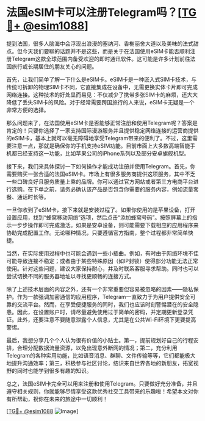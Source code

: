 # 法国eSIM卡可以注册Telegram吗？[[TG💪+ @esim1088](https://t.me/s/esim1088)]

提到法国，很多人脑海中会浮现出浪漫的塞纳河、香榭丽舍大道以及美味的法式甜点。但今天我们要聊的话题并不是这些，而是关于在法国使用eSIM卡能否顺利注册Telegram这款全球范围内备受欢迎的即时通讯软件。这可能是许多计划前往法国旅行或长期居住的朋友关心的问题。

首先，让我们简单了解一下什么是eSIM卡。eSIM卡是一种嵌入式SIM卡技术，与传统可拆卸的物理SIM卡不同，它直接集成在设备中，无需更换实体卡片即可完成网络连接。这种技术的好处显而易见：不仅减少了携带多张SIM卡的麻烦，还大大降低了丢失SIM卡的风险。对于经常需要跨国旅行的人来说，eSIM卡无疑是一个非常方便的选择。

那么问题来了，在法国使用eSIM卡是否能够正常注册和使用Telegram呢？答案是肯定的！只要你选择了一家支持国际漫游服务并且提供稳定网络连接的运营商提供的eSIM卡，基本上就可以毫无障碍地享受Telegram带来的便利了。不过，这里需要注意一点，那就是确保你的手机支持eSIM功能。目前市面上大多数高端智能手机都已经支持这一功能，比如苹果公司的iPhone系列以及部分安卓旗舰机型。

接下来，我们来具体探讨一下如何操作才能成功注册并使用Telegram。首先，你需要购买一张合适的法国eSIM卡。市场上有很多服务商提供这项服务，其中不乏一些口碑良好且服务质量上乘的品牌。你可以通过官方网站或者第三方电商平台进行选购。在下单之前，请务必确认该产品是否包含你需要的服务内容，例如流量套餐、通话时长等。

一旦你收到了eSIM卡，接下来就是安装过程了。如果你使用的是苹果设备，打开设置应用，找到“蜂窝移动网络”选项，然后点击“添加蜂窝号码”。按照屏幕上的指示一步步操作即可完成激活。如果是安卓设备，则可能需要下载相应的应用程序来协助完成配置工作。无论哪种情况，只要遵循官方指南，整个过程都非常简单快捷。

当然，在实际使用过程中也可能会遇到一些小插曲。例如，有时由于网络环境不佳可能导致连接不稳定；或者由于某些特殊原因（如IP封锁）使得部分功能无法正常使用。针对这些问题，建议大家保持耐心，并及时联系客服寻求帮助。同时也可以尝试切换不同的服务器地址以寻找更顺畅的连接方式。

除了上述技术层面的内容之外，还有一个非常重要但容易被忽略的因素——隐私保护。作为一款强调加密通信的应用程序，Telegram一直致力于为用户提供安全可靠的交流平台。然而，在享受便捷服务的同时，我们也应该时刻警惕潜在的安全隐患。因此，在设置账户时，请尽量避免使用过于简单的密码，并定期更新登录凭证。此外，还要注意不要随意泄露个人信息，尤其是在公共Wi-Fi环境下更要提高警惕。

最后，我想分享几个个人认为很有价值的小贴士。第一，提前规划好自己的行程安排，合理分配数据流量资源，以免出现意外断网的情况；第二，充分利用Telegram的各种实用功能，比如语音消息、群聊、文件传输等等，它们都能极大地提升沟通效率；第三，积极参与社区讨论，结识来自世界各地的新朋友，拓宽视野的同时也能学到很多有趣的知识。

总之，法国eSIM卡完全可以用来注册和使用Telegram。只要做好充分准备，并且遵守相关规则，你就能够尽情享受这款优秀社交工具带来的乐趣啦！希望本文对你有所帮助，祝你在未来的旅途中一切顺利！

[[TG💪+ @esim1088](https://t.me/s/esim1088) ![Image](https://i.postimg.cc/4NQfJmqS/Snipaste-2025-05-13-00-14-12.png)]